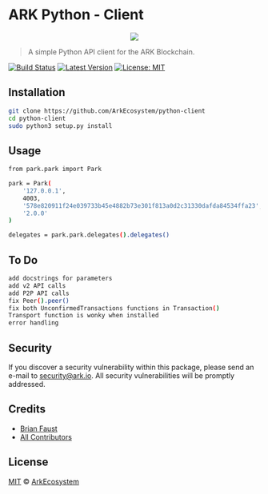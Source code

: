 # ARK Python - Client

<p align="center">
    <img src="https://github.com/ArkEcosystem/python-client/blob/master/banner.png" />
</p>

> A simple Python API client for the ARK Blockchain.

[![Build Status](https://img.shields.io/travis/ArkEcosystem/python-client/master.svg?style=flat-square)](https://travis-ci.org/ArkEcosystem/python-client)
[![Latest Version](https://img.shields.io/github/release/ArkEcosystem/python-client.svg?style=flat-square)](https://github.com/ArkEcosystem/python-client/releases)
[![License: MIT](https://img.shields.io/badge/License-MIT-yellow.svg)](https://opensource.org/licenses/MIT)

## Installation

```bash
git clone https://github.com/ArkEcosystem/python-client
cd python-client
sudo python3 setup.py install
```

## Usage
```bash
from park.park import Park

park = Park(
    '127.0.0.1',
    4003,
    '578e820911f24e039733b45e4882b73e301f813a0d2c31330dafda84534ffa23',
    '2.0.0'
)

delegates = park.park.delegates().delegates()
```

## To Do

```bash
add docstrings for parameters
add v2 API calls
add P2P API calls
fix Peer().peer()
fix both UnconfirmedTransactions functions in Transaction()
Transport function is wonky when installed
error handling
```

## Security

If you discover a security vulnerability within this package, please send an e-mail to security@ark.io. All security vulnerabilities will be promptly addressed.

## Credits

- [Brian Faust](https://github.com/faustbrian)
- [All Contributors](../../../../contributors)

## License

[MIT](LICENSE) © [ArkEcosystem](https://ark.io)
